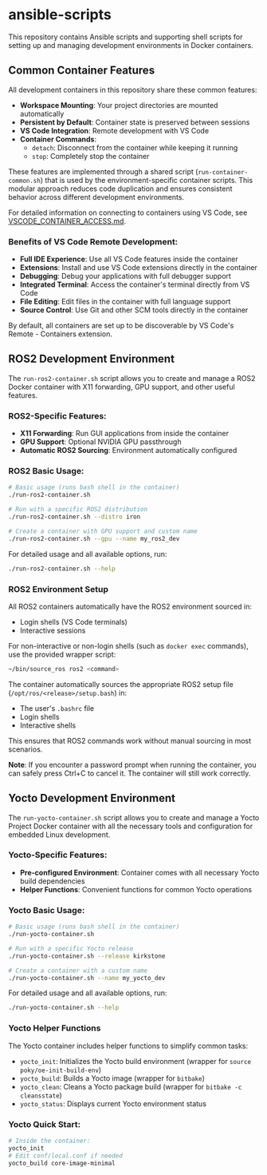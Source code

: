 # ansible-scripts

This repository contains Ansible scripts and supporting shell scripts for setting up and managing development environments in Docker containers.

## Common Container Features

All development containers in this repository share these common features:

- **Workspace Mounting**: Your project directories are mounted automatically
- **Persistent by Default**: Container state is preserved between sessions
- **VS Code Integration**: Remote development with VS Code
- **Container Commands**:
  - `detach`: Disconnect from the container while keeping it running
  - `stop`: Completely stop the container

These features are implemented through a shared script (`run-container-common.sh`) that is used by the environment-specific container scripts. This modular approach reduces code duplication and ensures consistent behavior across different development environments.

For detailed information on connecting to containers using VS Code, see [VSCODE_CONTAINER_ACCESS.md](VSCODE_CONTAINER_ACCESS.md).

### Benefits of VS Code Remote Development:

- **Full IDE Experience**: Use all VS Code features inside the container
- **Extensions**: Install and use VS Code extensions directly in the container
- **Debugging**: Debug your applications with full debugger support
- **Integrated Terminal**: Access the container's terminal directly from VS Code
- **File Editing**: Edit files in the container with full language support
- **Source Control**: Use Git and other SCM tools directly in the container

By default, all containers are set up to be discoverable by VS Code's Remote - Containers extension.

## ROS2 Development Environment

The `run-ros2-container.sh` script allows you to create and manage a ROS2 Docker container with X11 forwarding, GPU support, and other useful features.

### ROS2-Specific Features:

- **X11 Forwarding**: Run GUI applications from inside the container
- **GPU Support**: Optional NVIDIA GPU passthrough
- **Automatic ROS2 Sourcing**: Environment automatically configured

### ROS2 Basic Usage:

```bash
# Basic usage (runs bash shell in the container)
./run-ros2-container.sh

# Run with a specific ROS2 distribution
./run-ros2-container.sh --distro iron

# Create a container with GPU support and custom name
./run-ros2-container.sh --gpu --name my_ros2_dev
```

For detailed usage and all available options, run:
```bash
./run-ros2-container.sh --help
```

### ROS2 Environment Setup

All ROS2 containers automatically have the ROS2 environment sourced in:
- Login shells (VS Code terminals)
- Interactive sessions

For non-interactive or non-login shells (such as `docker exec` commands), use the provided wrapper script:
```bash
~/bin/source_ros ros2 <command>
```

The container automatically sources the appropriate ROS2 setup file (`/opt/ros/<release>/setup.bash`) in:
- The user's `.bashrc` file
- Login shells
- Interactive shells

This ensures that ROS2 commands work without manual sourcing in most scenarios.

**Note**: If you encounter a password prompt when running the container, you can safely press Ctrl+C to cancel it. The container will still work correctly.

## Yocto Development Environment

The `run-yocto-container.sh` script allows you to create and manage a Yocto Project Docker container with all the necessary tools and configuration for embedded Linux development.

### Yocto-Specific Features:

- **Pre-configured Environment**: Container comes with all necessary Yocto build dependencies
- **Helper Functions**: Convenient functions for common Yocto operations

### Yocto Basic Usage:

```bash
# Basic usage (runs bash shell in the container)
./run-yocto-container.sh

# Run with a specific Yocto release
./run-yocto-container.sh --release kirkstone

# Create a container with a custom name
./run-yocto-container.sh --name my_yocto_dev
```

For detailed usage and all available options, run:
```bash
./run-yocto-container.sh --help
```

### Yocto Helper Functions

The Yocto container includes helper functions to simplify common tasks:

- `yocto_init`: Initializes the Yocto build environment (wrapper for `source poky/oe-init-build-env`)
- `yocto_build`: Builds a Yocto image (wrapper for `bitbake`)
- `yocto_clean`: Cleans a Yocto package build (wrapper for `bitbake -c cleansstate`)
- `yocto_status`: Displays current Yocto environment status

### Yocto Quick Start:

```bash
# Inside the container:
yocto_init
# Edit conf/local.conf if needed
yocto_build core-image-minimal
```